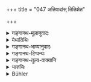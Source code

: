 +++
title = "047 अतिवादांस् तितिक्षेत"

+++

<details><summary>गङ्गानथ-मूलानुवादः</summary>

He shall patiently bear improper words, and shall not insult anyone; and he shall not make enmity with any one, for the sake of his present body—(47).
</details>

<details><summary>मेधातिथिः</summary>

शास्त्रम् अतिक्रम्य यः कश्चिद् वदति सो **ऽतिवादः** अप्रियाक्रोशः । **तितिक्षेत** क्षमेत, न प्रत्याक्रोशेत् । न च मनसा क्रुध्येतेत्य् अतो वक्ष्यति "आक्रुष्टः कुशलं वदेत्" (म्ध् ६.४८) इति । अनेन मनसः क्षोभो विनिवार्यते, न कुशलशब्दाभिधानं विधीयते । तदा हि मिथ्यावादी स्याद् अन्यद् धृदये ऽन्यत् तु वाचा वदन् । **नावमन्येतेति** । अवज्ञानं न कस्यचित् कुर्यात् । गुर्वादिपूजनं नातिक्रामेत् । **न चेमं देहम्,** यदि कश्चित् प्रहरेच् छरीरे, तेन सह वैरं कुर्यात् । "किम् अनेन मे शरीरेण नष्टेनानष्टेन वा, तेजोमयं मे शरीरं भवतु" इति ध्यायेत् ॥ ६.४७ ॥
</details>

<details><summary>गङ्गानथ-भाष्यानुवादः</summary>

When one speaks in a manner contrary to the scriptures, his words are called ‘*improper*’—*i.e*. hard, disagreeable taunts;—these he shall ‘*bear patiently*’—*i.e*. tolerate, not answer back. In fact, he shall not bear ill-will even in his mind; what is implied by the direction is that ‘on being cursed he shall pronounce a blessing,” which forbids even mental perturbation; and it does not mean that he shall actually ask the man—‘is it well with you?’ Because if he spoke thus (and bore anger in his mind) he would be a liar, saying one thing and thinking of another.

‘*He* *shall* *not* *insult*’—shall not show disrespect towards—any one. That is, he shall not omit to show respect to his elders.

‘*For the sake of his present body*;’—*i.e*. if some one were to strike his body—‘he shall not make enmity with him.’ He is to think all the time in the following strain—? what would it matter whether this body perished or not, I may have an effulgent body.’—(47).
</details>

<details><summary>गङ्गानथ-टिप्पन्यः</summary>

This verse is quoted in *Aparārka* (p. 953);—in *Parāśaramādhava* (Ācāra, p. 569);—and in *Yatidharmasaṅgraha* (p. 107).
</details>

<details><summary>गङ्गानथ-तुल्य-वाक्यानि</summary>

*Mahābhārata* (12.278.6)—(Reproduces the first half of Manu).—‘When
angry, he should speak gently; when abused, he should speak in an agreeable manner.’

*Gautama* (3.24).—‘He shall be indifferent towards all creatures, and to
an injury or to a kindness.’

*Baudhāyana* (2.11.23).—‘With the three means of punishment,—word,
thought and action,—he shall not injure created beings.’

*Vaśiṣṭha* (10.29).—‘He shall he utterly indifferent, avoiding injury
and kindness towards living beings.’

*Viṣṇu* (96.19, 29, 23).—‘He must hear abuse patiently;—he must treat no
one with contempt. Should one man chop his one arm with an axe, and another sprinkle his other arm with sandal, he must neither curse the one in his mind, nor bless the other.’
</details>

<details><summary>भारुचिः</summary>

> **अतिवादांस् तितिक्षेत**

क्षमोपदेशो ऽयम् ।

> **नावमन्येत कंचन ।**

इति परावमानं वारयति ।

> **न चेमं देहम् आश्रित्य वैरं कूर्वीत केनचित्  ॥ ६.४७ ॥**

एवं च सति क्षमायोगा
</details>

<details><summary>Bühler</summary>

047	Let him patiently bear hard words, let him not insult anybody, and let him not become anybody's enemy for the sake of this (perishable) body.
</details>
